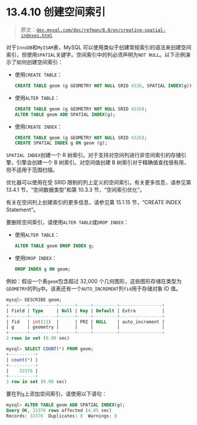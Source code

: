 # 13.4.10 创建空间索引

> 原文：[`dev.mysql.com/doc/refman/8.0/en/creating-spatial-indexes.html`](https://dev.mysql.com/doc/refman/8.0/en/creating-spatial-indexes.html)

对于`InnoDB`和`MyISAM`表，MySQL 可以使用类似于创建常规索引的语法来创建空间索引，但使用`SPATIAL`关键字。空间索引中的列必须声明为`NOT NULL`。以下示例演示了如何创建空间索引：

+   使用`CREATE TABLE`：

    ```sql
    CREATE TABLE geom (g GEOMETRY NOT NULL SRID 4326, SPATIAL INDEX(g));
    ```

+   使用`ALTER TABLE`：

    ```sql
    CREATE TABLE geom (g GEOMETRY NOT NULL SRID 4326);
    ALTER TABLE geom ADD SPATIAL INDEX(g);
    ```

+   使用`CREATE INDEX`：

    ```sql
    CREATE TABLE geom (g GEOMETRY NOT NULL SRID 4326);
    CREATE SPATIAL INDEX g ON geom (g);
    ```

`SPATIAL INDEX`创建一个 R 树索引。对于支持对空间列进行非空间索引的存储引擎，引擎会创建一个 B 树索引。对空间值创建 B 树索引对于精确值查找很有用，但不适用于范围扫描。

优化器可以使用在受 SRID 限制的列上定义的空间索引。有关更多信息，请参见第 13.4.1 节，“空间数据类型”和第 10.3.3 节，“空间索引优化”。

有关在空间列上创建索引的更多信息，请参见第 15.1.15 节，“CREATE INDEX Statement”。

要删除空间索引，请使用`ALTER TABLE`或`DROP INDEX`：

+   使用`ALTER TABLE`：

    ```sql
    ALTER TABLE geom DROP INDEX g;
    ```

+   使用`DROP INDEX`：

    ```sql
    DROP INDEX g ON geom;
    ```

例如：假设一个表`geom`包含超过 32,000 个几何图形，这些图形存储在类型为`GEOMETRY`的列`g`中。该表还有一个`AUTO_INCREMENT`列`fid`用于存储对象 ID 值。

```sql
mysql> DESCRIBE geom;
+-------+----------+------+-----+---------+----------------+
| Field | Type     | Null | Key | Default | Extra          |
+-------+----------+------+-----+---------+----------------+
| fid   | int(11)  |      | PRI | NULL    | auto_increment |
| g     | geometry |      |     |         |                |
+-------+----------+------+-----+---------+----------------+
2 rows in set (0.00 sec)

mysql> SELECT COUNT(*) FROM geom;
+----------+
| count(*) |
+----------+
|    32376 |
+----------+
1 row in set (0.00 sec)
```

要在列`g`上添加空间索引，请使用以下语句：

```sql
mysql> ALTER TABLE geom ADD SPATIAL INDEX(g);
Query OK, 32376 rows affected (4.05 sec)
Records: 32376  Duplicates: 0  Warnings: 0
```
